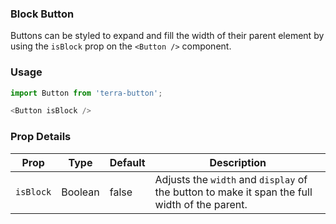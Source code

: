 ### Block Button

Buttons can be styled to expand and fill the width of their parent element by using the `isBlock` prop on the `<Button />` component.

### Usage

```js
import Button from 'terra-button';

<Button isBlock />
```

### Prop Details
| Prop      | Type    | Default | Description |
|-----------|---------|---------|-------------|
| `isBlock` | Boolean | false   | Adjusts the `width` and `display` of the button to make it span the full width of the parent. |

